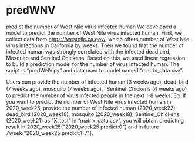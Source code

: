 # predWNV
predict the number of West Nile virus infected human
We developed a model to predict the number of West Nile virus infected human. 
First, we collect data from https://westnile.ca.gov/, which offers number of West Nile virus infections in California by weeks. 
Then we found that the number of infected human was strongly correlated with the infected dead bird, Mosquito and Sentinel Chickens. 
Based on this, we used linear regression to build a prediction model for the number of virus infected human. 
The script is “predWNV.py” and data used to model named “matrix_data.csv”.



Users can provide the number of infected human (3 weeks ago), dead_bird (7 weeks ago), mosquito (7 weeks ago)，Sentinel_Chickens (4 weeks ago) to predict the number of virus infected people in the next 1-8 weeks. 
Eg: If you want to predict the number of West Nile virus infected human in 2020_week25, 
provide the number of infected human (2020_week22), dead_bird (2020_week18), mosquito (2020_week18), Sentinel_Chickens (2020_week21) as “X_test” in “matrix_data.csv”,
you will obtain predicting result in 2020_week25("2020_week25	predict:0") and in future 7week("2020_week25	predict:1-7").
